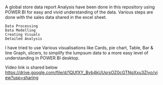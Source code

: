 A global store data report Analysis have been done in this repository using POWER BI for easy and vivid understanding of the data. Various steps are done with the sales data shared in the excel sheet.
    
    
    Data Processing
    Data Modelling
    Creating Visuals
    Detailed Analysis

I have tried to use Various visualisations like Cards, pie chart, Table, Bar & line Graph, slicers, to simplify the lumpsum data to a more easy level of understanding in POWER BI desktop.

Video link is shared below     
https://drive.google.com/file/d/1QUfXY_Bvb4kUUsrsOZ0cGTNgXxu3ZIyo/view?usp=sharing
